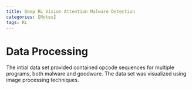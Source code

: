 ```yaml
---
title: Deep RL Vision Attention Malware Detection
categories: [Notes]
tags: RL
---
```


# Data Processing 

The intial data set provided contained opcode sequences for multiple programs, both malware and goodware. The data set was visualized using image processing techniques.     